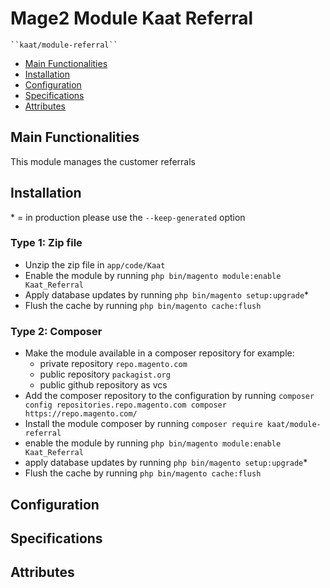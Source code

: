 # Mage2 Module Kaat Referral

    ``kaat/module-referral``

 - [Main Functionalities](#markdown-header-main-functionalities)
 - [Installation](#markdown-header-installation)
 - [Configuration](#markdown-header-configuration)
 - [Specifications](#markdown-header-specifications)
 - [Attributes](#markdown-header-attributes)


## Main Functionalities
This module manages the customer referrals

## Installation
\* = in production please use the `--keep-generated` option

### Type 1: Zip file

 - Unzip the zip file in `app/code/Kaat`
 - Enable the module by running `php bin/magento module:enable Kaat_Referral`
 - Apply database updates by running `php bin/magento setup:upgrade`\*
 - Flush the cache by running `php bin/magento cache:flush`

### Type 2: Composer

 - Make the module available in a composer repository for example:
    - private repository `repo.magento.com`
    - public repository `packagist.org`
    - public github repository as vcs
 - Add the composer repository to the configuration by running `composer config repositories.repo.magento.com composer https://repo.magento.com/`
 - Install the module composer by running `composer require kaat/module-referral`
 - enable the module by running `php bin/magento module:enable Kaat_Referral`
 - apply database updates by running `php bin/magento setup:upgrade`\*
 - Flush the cache by running `php bin/magento cache:flush`


## Configuration




## Specifications




## Attributes



